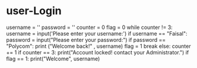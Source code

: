 # user-Login
username = ''
password = ''
counter = 0
flag = 0
while counter != 3:
  username = input('Please enter your username:')
  if username == "Faisal":
    password = input("Please enter your password:")
    if password == "Polycom":
      print ("Welcome back!" , username)
      flag = 1
      break
    else:
      counter += 1
      if counter == 3:
        print("Account locked! contact your Administrator.")
if flag == 1:
  print("Welcome", username) 
